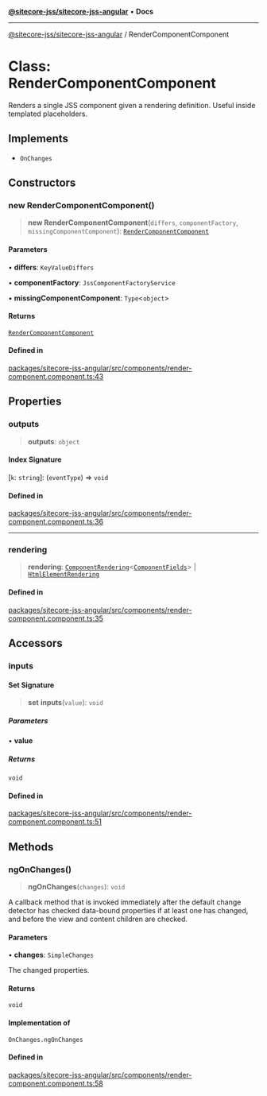 [**@sitecore-jss/sitecore-jss-angular**](../README.md) • **Docs**

***

[@sitecore-jss/sitecore-jss-angular](../README.md) / RenderComponentComponent

# Class: RenderComponentComponent

Renders a single JSS component given a rendering definition.
Useful inside templated placeholders.

## Implements

- `OnChanges`

## Constructors

### new RenderComponentComponent()

> **new RenderComponentComponent**(`differs`, `componentFactory`, `missingComponentComponent`): [`RenderComponentComponent`](RenderComponentComponent.md)

#### Parameters

• **differs**: `KeyValueDiffers`

• **componentFactory**: `JssComponentFactoryService`

• **missingComponentComponent**: `Type`\<`object`\>

#### Returns

[`RenderComponentComponent`](RenderComponentComponent.md)

#### Defined in

[packages/sitecore-jss-angular/src/components/render-component.component.ts:43](https://github.com/Sitecore/jss/blob/b5a46b615f5ff23027c5e9a755573e12c4212373/packages/sitecore-jss-angular/src/components/render-component.component.ts#L43)

## Properties

### outputs

> **outputs**: `object`

#### Index Signature

 \[`k`: `string`\]: (`eventType`) => `void`

#### Defined in

[packages/sitecore-jss-angular/src/components/render-component.component.ts:36](https://github.com/Sitecore/jss/blob/b5a46b615f5ff23027c5e9a755573e12c4212373/packages/sitecore-jss-angular/src/components/render-component.component.ts#L36)

***

### rendering

> **rendering**: [`ComponentRendering`](../interfaces/ComponentRendering.md)\<[`ComponentFields`](../interfaces/ComponentFields.md)\> \| [`HtmlElementRendering`](../interfaces/HtmlElementRendering.md)

#### Defined in

[packages/sitecore-jss-angular/src/components/render-component.component.ts:35](https://github.com/Sitecore/jss/blob/b5a46b615f5ff23027c5e9a755573e12c4212373/packages/sitecore-jss-angular/src/components/render-component.component.ts#L35)

## Accessors

### inputs

#### Set Signature

> **set** **inputs**(`value`): `void`

##### Parameters

• **value**

##### Returns

`void`

#### Defined in

[packages/sitecore-jss-angular/src/components/render-component.component.ts:51](https://github.com/Sitecore/jss/blob/b5a46b615f5ff23027c5e9a755573e12c4212373/packages/sitecore-jss-angular/src/components/render-component.component.ts#L51)

## Methods

### ngOnChanges()

> **ngOnChanges**(`changes`): `void`

A callback method that is invoked immediately after the
default change detector has checked data-bound properties
if at least one has changed, and before the view and content
children are checked.

#### Parameters

• **changes**: `SimpleChanges`

The changed properties.

#### Returns

`void`

#### Implementation of

`OnChanges.ngOnChanges`

#### Defined in

[packages/sitecore-jss-angular/src/components/render-component.component.ts:58](https://github.com/Sitecore/jss/blob/b5a46b615f5ff23027c5e9a755573e12c4212373/packages/sitecore-jss-angular/src/components/render-component.component.ts#L58)
